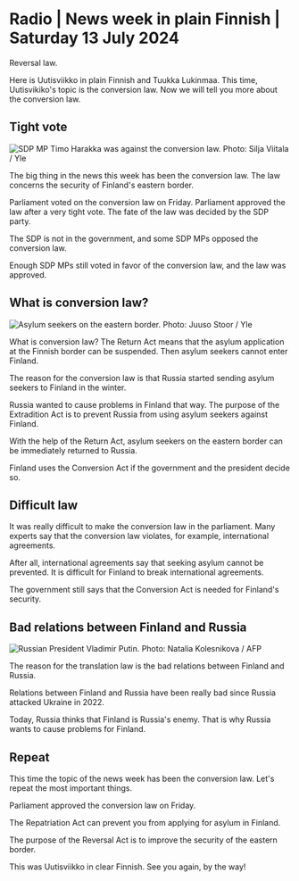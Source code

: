 # Radio \| News week in plain Finnish \| Saturday 13 July 2024

Reversal law.

Here is Uutisviikko in plain Finnish and Tuukka Lukinmaa. This time, Uutisvikiko's topic is the conversion law. Now we will tell you more about the conversion law.

## Tight vote

![SDP MP Timo Harakka was against the conversion law. Photo: Silja Viitala / Yle](https://images.cdn.yle.fi/image/upload/c_crop,h_3330,w_5920,x_0,y_28/ar_1.7777777777777777,c_fill,g_faces,h_431,w_767/dpr_1.0/q_auto:eco/f_auto/fl_lossy/v1720793116/39-13181096691367738ed7)

The big thing in the news this week has been the conversion law. The law concerns the security of Finland's eastern border.

Parliament voted on the conversion law on Friday. Parliament approved the law after a very tight vote. The fate of the law was decided by the SDP party.

The SDP is not in the government, and some SDP MPs opposed the conversion law.

Enough SDP MPs still voted in favor of the conversion law, and the law was approved.

## What is conversion law?

![Asylum seekers on the eastern border. Photo: Juuso Stoor / Yle](https://images.cdn.yle.fi/image/upload/c_crop,h_3289,w_5860,x_0,y_244/ar_1.7777777777777777,c_fill,g_faces,h_431,w_767/dpr_1.0/q_auto:eco/f_auto/fl_lossy/v1700738486/39-1205430655f354d9c93c)

What is conversion law? The Return Act means that the asylum application at the Finnish border can be suspended. Then asylum seekers cannot enter Finland.

The reason for the conversion law is that Russia started sending asylum seekers to Finland in the winter.

Russia wanted to cause problems in Finland that way. The purpose of the Extradition Act is to prevent Russia from using asylum seekers against Finland.

With the help of the Return Act, asylum seekers on the eastern border can be immediately returned to Russia.

Finland uses the Conversion Act if the government and the president decide so.

## Difficult law

It was really difficult to make the conversion law in the parliament. Many experts say that the conversion law violates, for example, international agreements.

After all, international agreements say that seeking asylum cannot be prevented. It is difficult for Finland to break international agreements.

The government still says that the Conversion Act is needed for Finland's security.

## Bad relations between Finland and Russia

![Russian President Vladimir Putin. Photo: Natalia Kolesnikova / AFP](https://images.cdn.yle.fi/image/upload/c_crop,h_2879,w_5119,x_0,y_426/ar_1.7777777777777777,c_fill,g_faces,h_431,w_767/dpr_1.0/q_auto:eco/f_auto/fl_lossy/v1718682843/39-130483966710482e09eb)

The reason for the translation law is the bad relations between Finland and Russia.

Relations between Finland and Russia have been really bad since Russia attacked Ukraine in 2022.

Today, Russia thinks that Finland is Russia's enemy. That is why Russia wants to cause problems for Finland.

## Repeat

This time the topic of the news week has been the conversion law. Let's repeat the most important things.

Parliament approved the conversion law on Friday.

The Repatriation Act can prevent you from applying for asylum in Finland.

The purpose of the Reversal Act is to improve the security of the eastern border.

This was Uutisviikko in clear Finnish. See you again, by the way!
